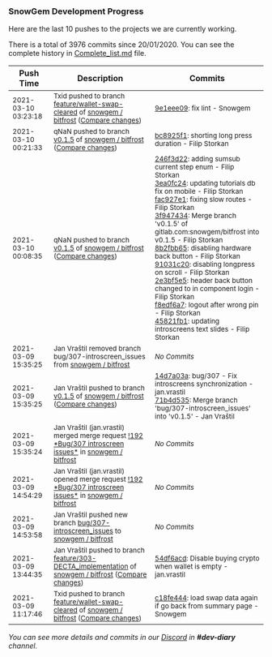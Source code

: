 
### SnowGem Development Progress

Here are the last 10 pushes to the projects we are currently working.

There is a total of 3976 commits since 20/01/2020. You can see the complete history in
 [Complete_list.md](Complete_list.md) file.

| Push Time | Description | Commits |
| --- | --- | --- |
| <sub>2021-03-10 03:23:18</sub> | <sub>Txid pushed to branch [feature/wallet\-swap\-cleared](https://gitlab.com/snowgem/bitfrost/commits/feature/wallet-swap-cleared) of [snowgem / bitfrost](https://gitlab.com/snowgem/bitfrost) ([Compare changes](https://gitlab.com/snowgem/bitfrost/compare/c18fe4447076e98c1a94901f38fc020a9518410f...9e1eee0945408b8e4b748072340a927dc2fcf3a4))</sub> | <sub>[9e1eee09](https://gitlab.com/snowgem/bitfrost/-/commit/9e1eee0945408b8e4b748072340a927dc2fcf3a4): fix lint - Snowgem</sub> |
| <sub>2021-03-10 00:21:33</sub> | <sub>qNaN pushed to branch [v0\.1\.5](https://gitlab.com/snowgem/bitfrost/commits/v0.1.5) of [snowgem / bitfrost](https://gitlab.com/snowgem/bitfrost) ([Compare changes](https://gitlab.com/snowgem/bitfrost/compare/45821fb1bebdba3f89e388df8de9ebf2c83da527...bc8925f12904053885cce09c831662a736479837))</sub> | <sub>[bc8925f1](https://gitlab.com/snowgem/bitfrost/-/commit/bc8925f12904053885cce09c831662a736479837): shorting long press duration - Filip Storkan</sub> |
| <sub>2021-03-10 00:08:35</sub> | <sub>qNaN pushed to branch [v0\.1\.5](https://gitlab.com/snowgem/bitfrost/commits/v0.1.5) of [snowgem / bitfrost](https://gitlab.com/snowgem/bitfrost) ([Compare changes](https://gitlab.com/snowgem/bitfrost/compare/71b4d535201148b6c62a1cf532485c35741fc9f6...45821fb1bebdba3f89e388df8de9ebf2c83da527))</sub> | <sub>[246f3d22](https://gitlab.com/snowgem/bitfrost/-/commit/246f3d22c6559fbe9f7fcf3fb6874e4944057f68): adding sumsub current step enum - Filip Storkan<br>[3ea0fc24](https://gitlab.com/snowgem/bitfrost/-/commit/3ea0fc248bdc282f2efd05fa6b62f6c6cbf2ebe5): updating tutorials db fix on mobile - Filip Storkan<br>[fac927e1](https://gitlab.com/snowgem/bitfrost/-/commit/fac927e15cd117ba2243d314b7687d8877b3fdd3): fixing slow routes - Filip Storkan<br>[3f947434](https://gitlab.com/snowgem/bitfrost/-/commit/3f947434a37673b34b1665545545be1a77dcdea8): Merge branch 'v0.1.5' of gitlab.com:snowgem/bitfrost into v0.1.5 - Filip Storkan<br>[8b2fbb65](https://gitlab.com/snowgem/bitfrost/-/commit/8b2fbb6561d1aff019f55569e26ca93925985401): disabling hardware back button - Filip Storkan<br>[91031c20](https://gitlab.com/snowgem/bitfrost/-/commit/91031c2073d42527b34c5da41fd19583fc74f89a): disabling longpress on scroll - Filip Storkan<br>[2e3bf5e5](https://gitlab.com/snowgem/bitfrost/-/commit/2e3bf5e53c921e7fe173415cb9aabf807affc351): header back button changed to in component login - Filip Storkan<br>[f8edf6a7](https://gitlab.com/snowgem/bitfrost/-/commit/f8edf6a7d1c135f3f75b5d49daa1a1791c2cad48): logout after wrong pin - Filip Storkan<br>[45821fb1](https://gitlab.com/snowgem/bitfrost/-/commit/45821fb1bebdba3f89e388df8de9ebf2c83da527): updating introscreens text slides - Filip Storkan</sub> |
| <sub>2021-03-09 15:35:25</sub> | <sub>Jan Vraštil removed branch bug/307-introscreen_issues from [snowgem / bitfrost](https://gitlab.com/snowgem/bitfrost)</sub> | <sub>_No Commits_</sub> |
| <sub>2021-03-09 15:35:25</sub> | <sub>Jan Vraštil pushed to branch [v0\.1\.5](https://gitlab.com/snowgem/bitfrost/commits/v0.1.5) of [snowgem / bitfrost](https://gitlab.com/snowgem/bitfrost) ([Compare changes](https://gitlab.com/snowgem/bitfrost/compare/a4383da6f93c1ee1005c8dd8a70d70bce421a0c5...71b4d535201148b6c62a1cf532485c35741fc9f6))</sub> | <sub>[14d7a03a](https://gitlab.com/snowgem/bitfrost/-/commit/14d7a03a3379ebc4045846fc5fec32a6b1c8b350): bug/307 - Fix introscreens synchronization - jan.vrastil<br>[71b4d535](https://gitlab.com/snowgem/bitfrost/-/commit/71b4d535201148b6c62a1cf532485c35741fc9f6): Merge branch 'bug/307-introscreen_issues' into 'v0.1.5' - Jan Vraštil</sub> |
| <sub>2021-03-09 15:35:24</sub> | <sub>Jan Vraštil (jan.vrastil) merged merge request [\!192 \*Bug/307 introscreen issues\*](https://gitlab.com/snowgem/bitfrost/-/merge_requests/192) in [snowgem / bitfrost](https://gitlab.com/snowgem/bitfrost)</sub> | <sub>_No Commits_</sub> |
| <sub>2021-03-09 14:54:29</sub> | <sub>Jan Vraštil (jan.vrastil) opened merge request [\!192 \*Bug/307 introscreen issues\*](https://gitlab.com/snowgem/bitfrost/-/merge_requests/192) in [snowgem / bitfrost](https://gitlab.com/snowgem/bitfrost)</sub> | <sub>_No Commits_</sub> |
| <sub>2021-03-09 14:53:58</sub> | <sub>Jan Vraštil pushed new branch [bug/307\-introscreen\_issues](https://gitlab.com/snowgem/bitfrost/commits/bug/307-introscreen_issues) to [snowgem / bitfrost](https://gitlab.com/snowgem/bitfrost)</sub> | <sub>_No Commits_</sub> |
| <sub>2021-03-09 13:44:35</sub> | <sub>Jan Vraštil pushed to branch [feature/303\-DECTA\_implementation](https://gitlab.com/snowgem/bitfrost/commits/feature/303-DECTA_implementation) of [snowgem / bitfrost](https://gitlab.com/snowgem/bitfrost) ([Compare changes](https://gitlab.com/snowgem/bitfrost/compare/9999ea8cd806363907af4de1ea54a8fd5b179aae...54df6acd38f6c8e967b28be04bbfa904e93cf78c))</sub> | <sub>[54df6acd](https://gitlab.com/snowgem/bitfrost/-/commit/54df6acd38f6c8e967b28be04bbfa904e93cf78c): Disable buying crypto when wallet is empty - jan.vrastil</sub> |
| <sub>2021-03-09 11:17:46</sub> | <sub>Txid pushed to branch [feature/wallet\-swap\-cleared](https://gitlab.com/snowgem/bitfrost/commits/feature/wallet-swap-cleared) of [snowgem / bitfrost](https://gitlab.com/snowgem/bitfrost) ([Compare changes](https://gitlab.com/snowgem/bitfrost/compare/cb6da3eb740afd0966cbef18ce1329f12a21a502...c18fe4447076e98c1a94901f38fc020a9518410f))</sub> | <sub>[c18fe444](https://gitlab.com/snowgem/bitfrost/-/commit/c18fe4447076e98c1a94901f38fc020a9518410f): load swap data again if go back from summary page - Snowgem</sub> |

_You can see more details and commits in our [Discord](https://discord.gg/zumGnbg) in **#dev-diary** channel._
